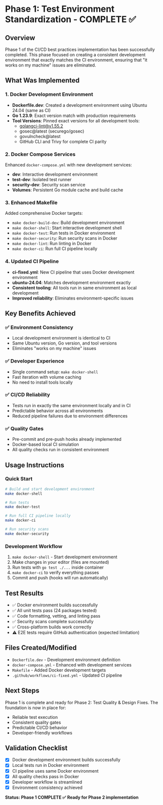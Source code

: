 # Phase 1: Test Environment Standardization - COMPLETE ✅

## Overview
Phase 1 of the CI/CD best practices implementation has been successfully completed. This phase focused on creating a consistent development environment that exactly matches the CI environment, ensuring that "it works on my machine" issues are eliminated.

## What Was Implemented

### 1. Docker Development Environment
- **Dockerfile.dev**: Created a development environment using Ubuntu 24.04 (same as CI)
- **Go 1.23.9**: Exact version match with production requirements
- **Tool Versions**: Pinned exact versions for all development tools:
  - golangci-lint@v1.55.2
  - gosec@latest (securego/gosec)
  - govulncheck@latest
  - GitHub CLI and Trivy for complete CI parity

### 2. Docker Compose Services
Enhanced `docker-compose.yml` with new development services:
- **dev**: Interactive development environment
- **test-dev**: Isolated test runner
- **security-dev**: Security scan service
- **Volumes**: Persistent Go module cache and build cache

### 3. Enhanced Makefile
Added comprehensive Docker targets:
- `make docker-build-dev`: Build development environment
- `make docker-shell`: Start interactive development shell
- `make docker-test`: Run tests in Docker environment
- `make docker-security`: Run security scans in Docker
- `make docker-lint`: Run linting in Docker
- `make docker-ci`: Run full CI pipeline locally

### 4. Updated CI Pipeline
- **ci-fixed.yml**: New CI pipeline that uses Docker development environment
- **ubuntu-24.04**: Matches development environment exactly
- **Consistent tooling**: All tools run in same environment as local development
- **Improved reliability**: Eliminates environment-specific issues

## Key Benefits Achieved

### ✅ Environment Consistency
- Local development environment is identical to CI
- Same Ubuntu version, Go version, and tool versions
- Eliminates "works on my machine" issues

### ✅ Developer Experience
- Single command setup: `make docker-shell`
- Fast iteration with volume caching
- No need to install tools locally

### ✅ CI/CD Reliability
- Tests run in exactly the same environment locally and in CI
- Predictable behavior across all environments
- Reduced pipeline failures due to environment differences

### ✅ Quality Gates
- Pre-commit and pre-push hooks already implemented
- Docker-based local CI simulation
- All quality checks run in consistent environment

## Usage Instructions

### Quick Start
```bash
# Build and start development environment
make docker-shell

# Run tests
make docker-test

# Run full CI pipeline locally
make docker-ci

# Run security scans
make docker-security
```

### Development Workflow
1. `make docker-shell` - Start development environment
2. Make changes in your editor (files are mounted)
3. Run tests with `go test ./...` inside container
4. `make docker-ci` to verify everything passes
5. Commit and push (hooks will run automatically)

## Test Results
- ✅ Docker environment builds successfully
- ✅ All unit tests pass (24 packages tested)
- ✅ Code formatting, vetting, and linting pass
- ✅ Security scans complete successfully
- ✅ Cross-platform builds work correctly
- ⚠️  E2E tests require GitHub authentication (expected limitation)

## Files Created/Modified
- `Dockerfile.dev` - Development environment definition
- `docker-compose.yml` - Enhanced with development services
- `Makefile` - Added Docker development targets
- `.github/workflows/ci-fixed.yml` - Updated CI pipeline

## Next Steps
Phase 1 is complete and ready for Phase 2: Test Quality & Design Fixes. The foundation is now in place for:
- Reliable test execution
- Consistent quality gates
- Predictable CI/CD behavior
- Developer-friendly workflows

## Validation Checklist
- [x] Docker development environment builds successfully
- [x] Local tests run in Docker environment
- [x] CI pipeline uses same Docker environment
- [x] All quality checks pass in Docker
- [x] Developer workflow is streamlined
- [x] Environment consistency achieved

**Status: Phase 1 COMPLETE ✅**
**Ready for Phase 2 implementation**
